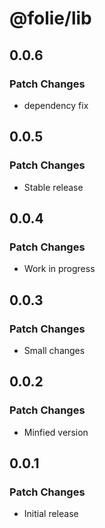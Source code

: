 # @folie/lib

## 0.0.6

### Patch Changes

- dependency fix

## 0.0.5

### Patch Changes

- Stable release

## 0.0.4

### Patch Changes

- Work in progress

## 0.0.3

### Patch Changes

- Small changes

## 0.0.2

### Patch Changes

- Minfied version

## 0.0.1

### Patch Changes

- Initial release
